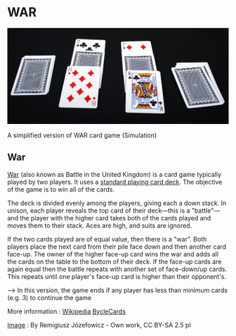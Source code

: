 
# WAR

![Logo](war-image.jpg)

A simplified version of WAR card game (Simulation)

## War
[War](https://en.wikipedia.org/wiki/War_(card_game)) (also known as Battle in the United Kingdom) is a card game typically played by two players. It uses a [standard playing card deck](https://en.wikipedia.org/wiki/Standard_52-card_deck). The objective of the game is to win all of the cards.

The deck is divided evenly among the players, giving each a down stack. In unison, each player reveals the top card of their deck—this is a "battle"—and the player with the higher card takes both of the cards played and moves them to their stack. Aces are high, and suits are ignored.

If the two cards played are of equal value, then there is a "war". Both players place the next card from their pile face down and then another card face-up. The owner of the higher face-up card wins the war and adds all the cards on the table to the bottom of their deck. If the face-up cards are again equal then the battle repeats with another set of face-down/up cards. This repeats until one player's face-up card is higher than their opponent's.

--> In this version, the game ends if any player has less than minimum cards (e.g. 3) to continue the game

More information : [Wikipedia](https://en.wikipedia.org/wiki/War_(card_game)) [BycleCards](https://bicyclecards.com/how-to-play/war)


[Image](https://commons.wikimedia.org/w/index.php?curid=3588533
) : By Remigiusz Józefowicz - Own work, CC BY-SA 2.5 pl

